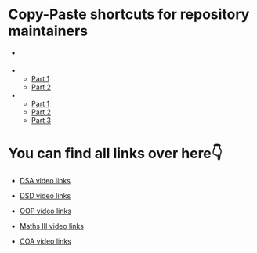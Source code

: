 # Copy-Paste shortcuts for repository maintainers


- []()


- 
  - [Part 1]()
  - [Part 2]()



- 
  - [Part 1]()
  - [Part 2]()
  - [Part 3]()



# You can find all links over here👇

- [DSA video links](https://web.microsoftstream.com/user/c69cc193-fa3c-4d58-8725-6cc57df2bcb7)

- [DSD video links]()

- [OOP video links]()

- [Maths III video links]()



- [COA video links]()







